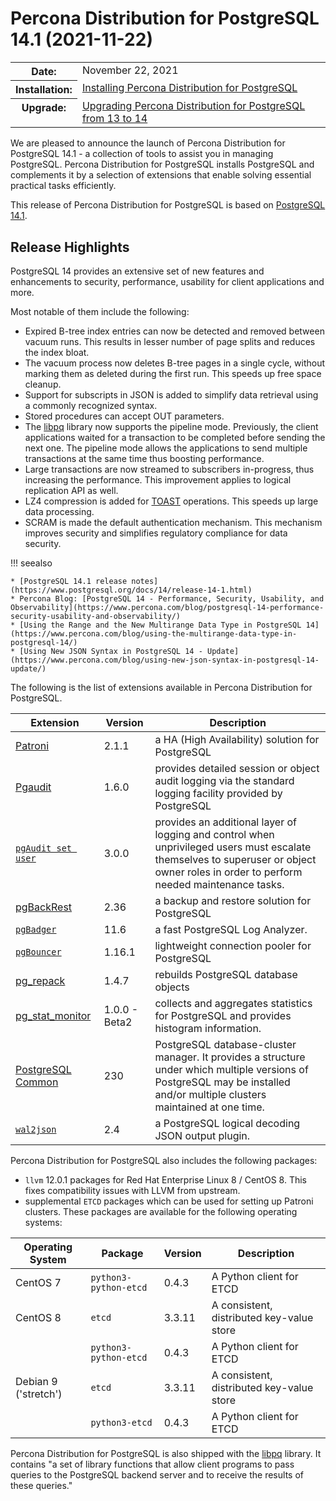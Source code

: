 # Percona Distribution for PostgreSQL 14.1 (2021-11-22)

<table class="docutils field-list" frame="void" rules="none">
  <colgroup>
    <col class="field-name">
    <col class="field-body">
  </colgroup>
  <tbody valign="top">
    <tr class="field-odd field">
      <th class="field-name">Date:</th>
      <td class="field-body">November 22, 2021</td>
    </tr>
    <tr class="field-even field">
      <th class="field-name">Installation:</th>
      <td class="field-body">
        <a class="reference external" href="https://www.percona.com/doc/postgresql/14/installing.html#">Installing Percona Distribution for PostgreSQL</a></td>
    </tr>
    <tr class="field-odd field">
      <th class="field-name">Upgrade:</th>
      <td class="field-body">
        <a class="reference external" href="https://www.percona.com/doc/postgresql/14/major-upgrade.html#">Upgrading Percona Distribution for PostgreSQL from 13 to 14</a></td>
    </tr>
  </tbody>
</table> 


We are pleased to announce the launch of Percona Distribution for PostgreSQL 14.1 -  a collection of tools to assist you in managing PostgreSQL. Percona Distribution for PostgreSQL
installs PostgreSQL and complements it by a selection of extensions that
enable solving essential practical tasks efficiently.

This release of Percona Distribution for PostgreSQL is based on [PostgreSQL 14.1](https://www.postgresql.org/docs/14/release-14-1.html).

## Release Highlights

PostgreSQL 14 provides an extensive set of new features and enhancements to security, performance, usability for client applications and more. 

Most notable of them include the following:

* Expired B-tree index entries can now be detected and removed between vacuum runs. This results in lesser number of page splits and reduces the index bloat. 
* The vacuum process now deletes B-tree pages in a single cycle, without marking them as deleted during the first run. This speeds up free space cleanup.
* Support for subscripts in JSON is added to simplify data retrieval using a commonly recognized syntax. 
* Stored procedures can accept OUT parameters.
* The [libpq](https://www.postgresql.org/docs/14/libpq.html) library now supports the pipeline mode. Previously, the client applications waited for a transaction to be completed before sending the next one. The pipeline mode allows the applications to send multiple transactions at the same time thus boosting performance.
* Large transactions are now streamed to subscribers in-progress, thus increasing the performance. This improvement applies to logical replication API as well.
* LZ4 compression is added for [TOAST](https://www.postgresql.org/docs/current/storage-toast.html) operations. This speeds up large data processing.
* SCRAM is made the default authentication mechanism. This mechanism improves security and simplifies regulatory compliance for data security.

!!! seealso

    * [PostgreSQL 14.1 release notes](https://www.postgresql.org/docs/14/release-14-1.html)
    * Percona Blog: [PostgreSQL 14 - Performance, Security, Usability, and Observability](https://www.percona.com/blog/postgresql-14-performance-security-usability-and-observability/)
    * [Using the Range and the New Multirange Data Type in PostgreSQL 14](https://www.percona.com/blog/using-the-multirange-data-type-in-postgresql-14/)
    * [Using New JSON Syntax in PostgreSQL 14 - Update](https://www.percona.com/blog/using-new-json-syntax-in-postgresql-14-update/)

The following is the list of extensions available in Percona Distribution for PostgreSQL.

| Extension           | Version        | Description                  |
| ------------------- | -------------- | ---------------------------- |
| [Patroni](https://patroni.readthedocs.io/en/latest/) | 2.1.1 | a HA (High Availability) solution for PostgreSQL |
| [Pgaudit](https://www.pgaudit.org/)             | 1.6.0 | provides detailed session or object audit logging via the standard logging facility provided by PostgreSQL                |
|[`pgAudit set user`](https://github.com/pgaudit/set_user)| 3.0.0|  provides an additional layer of logging and control when unprivileged users must escalate themselves to superuser or object owner roles in order to perform needed maintenance tasks.|
| [pgBackRest](https://pgbackrest.org/)           | 2.36    | a backup and restore solution for PostgreSQL       |
|[`pgBadger`](https://github.com/darold/pgbadger) | 11.6       | a fast PostgreSQL Log Analyzer.|
|[`pgBouncer`](https://www.pgbouncer.org/) | 1.16.1 | lightweight connection pooler for PostgreSQL|
| [pg_repack](https://github.com/reorg/pg_repack) | 1.4.7   | rebuilds PostgreSQL database objects           |
| [pg_stat_monitor](https://github.com/percona/pg_stat_monitor)| 1.0.0 - Beta2 | collects and aggregates statistics for PostgreSQL and provides histogram information.       |
| [PostgreSQL Common](https://packages.debian.org/sid/percona-postgresql-common)| 230 | PostgreSQL database-cluster manager. It provides a structure under which multiple versions of PostgreSQL may be installed and/or multiple clusters maintained at one time.|
|[`wal2json`](https://github.com/eulerto/wal2json) |2.4        | a PostgreSQL logical decoding JSON output plugin.|

Percona Distribution for PostgreSQL also includes the following packages:

* `llvm` 12.0.1 packages for Red Hat Enterprise Linux 8 / CentOS 8. This fixes compatibility issues with LLVM from upstream.
* supplemental `ETCD` packages which can be used for setting up Patroni clusters. These packages are available for the following operating systems:

|  Operating System   | Package              | Version | Description        |
| ------------------- | ---------------------| --------| ------------------ |
| CentOS 7            |`python3-python-etcd` | 0.4.3   | A Python client for ETCD     |
| CentOS 8            | `etcd`               | 3.3.11  | A consistent, distributed key-value store|
|                     | `python3-python-etcd`| 0.4.3   | A Python client for ETCD     |
| Debian 9 ('stretch')| `etcd`               | 3.3.11  | A consistent, distributed key-value store|
|                     | `python3-etcd`       | 0.4.3   | A Python client for ETCD     |

                                                      
Percona Distribution for PostgreSQL is also shipped with the [libpq](https://www.postgresql.org/docs/14/libpq.html) library. It contains "a set of
library functions that allow client programs to pass queries to the PostgreSQL
backend server and to receive the results of these queries." 
